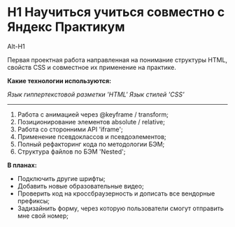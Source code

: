 # H1 Научиться учиться совместно с Яндекс Практикум

Alt-H1

Первая проектная работа направленная на понимание структуры HTML, свойств CSS и совместное их применение на практике.

**Какие технологии используются:**

_Язык гиппертекстовой разметки 'HTML'_
_Язык стилей 'CSS'_

---

1. Работа с анимацией через @keyframe / transform;
2. Позиционирование элементов absolute / relative;
3. Работа со сторонними API 'iframe';
4. Применение псевдоклассов и псевдоэлементов;
5. Полный рефакторинг кода по методологии БЭМ;
6. Структура файлов по БЭМ 'Nested';

**В планах:**

- Подключить другие шрифты;
- Добавить новые образовательные видео;
- Проверить код на кроссбраузерность и дописать все вендорные префиксы;
- Задизайнить форму, через которую пользователи смогут отправить мне свой номер;
